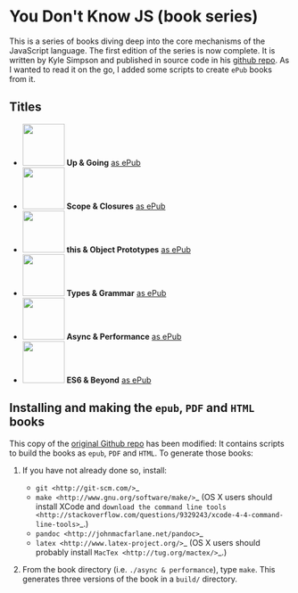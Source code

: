 # You Don't Know JS (book series)

This is a series of books diving deep into the core mechanisms of the JavaScript language. The first edition of the series is now complete. It is written by Kyle Simpson and published in source code in his [github repo](https://github.com/getify/You-Dont-Know-JS). As I wanted to read it on the go, I added some scripts to create `ePub` books from it.

## Titles

* <img src="up %26 going/cover.jpg" width="75"> **Up & Going** [as ePub](https://github.com/tillg/You-Dont-Know-JS/raw/master/up%20%26%20going/build/epub/YDKJS-UpNgoing.epub)
* <img src="scope %26 closures/cover.jpg" width="75"> **Scope & Closures** [as ePub](https://github.com/tillg/You-Dont-Know-JS/raw/master/scope%20%26%20closures/build/epub/YDKJS-ScopeAndClosures.epub)
* <img src="this %26 object prototypes/cover.jpg" width="75"> **this & Object Prototypes** [as ePub](https://github.com/tillg/You-Dont-Know-JS/raw/master/this%20%26%20object%20prototypes/build/epub/YDKJS-ThisAndObjectPrototypes.epub)
*  <img src="types %26 grammar/cover.jpg" width="75"> **Types & Grammar** [as ePub](https://github.com/tillg/You-Dont-Know-JS/raw/master/types%20%26%20grammar/build/epub/YDKJS-ScopeAndClosures.epub)
* <img src="async %26 performance/cover.jpg" width="75"> **Async & Performance** [as ePub](https://github.com/tillg/You-Dont-Know-JS/raw/master/async%20%26%20performance/build/epub/YDKJS-AsyncAndPerformance.epub)
* <img src="es6 %26 beyond/cover.jpg" width="75"> **ES6 & Beyond** [as ePub](https://github.com/tillg/You-Dont-Know-JS/raw/master/es6%20%26%20beyond/build/epub/YDKJS-ES6andBeyond.epub)

## Installing and making the `epub`, `PDF` and `HTML` books

This copy of the [original Github repo](https://github.com/getify/You-Dont-Know-JS) has been modified: It contains scripts to build the books as `epub`, `PDF` and `HTML`. To generate those books:

1. If you have not already done so, install:
   
   * `git <http://git-scm.com/>`_
   * `make <http://www.gnu.org/software/make/>`_ (OS X users should install XCode
     and `download the command line tools
     <http://stackoverflow.com/questions/9329243/xcode-4-4-command-line-tools>`_.)
   * `pandoc <http://johnmacfarlane.net/pandoc>`_
   * `latex <http://www.latex-project.org/>`_ (OS X users should probably
     install `MacTex <http://tug.org/mactex/>`_.)


2. From the book directory (i.e. `./async & performance`), type ``make``.
   This generates three versions of the book in a ``build/`` directory.
